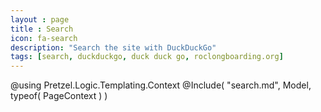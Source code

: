 ```yaml
---
layout : page
title : Search
icon: fa-search
description: "Search the site with DuckDuckGo"
tags: [search, duckduckgo, duck duck go, roclongboarding.org]
---
```

@using Pretzel.Logic.Templating.Context
@Include( "search.md", Model, typeof( PageContext ) )
